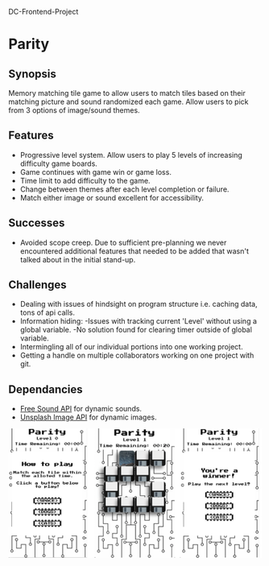 DC-Frontend-Project

# Parity

## Synopsis
Memory matching tile game to allow users to match tiles based on their matching picture and sound randomized each game. Allow users to pick from 3 options of image/sound themes. 

## Features
- Progressive level system. Allow users to play 5 levels of increasing difficulty game boards.
- Game continues with game win or game loss.
- Time limit to add difficulty to the game.
- Change between themes after each level completion or failure.
- Match either image or sound excellent for accessibility.

## Successes
- Avoided scope creep. Due to sufficient pre-planning we never encountered additional features that needed to be added that wasn't talked about in the initial stand-up.

## Challenges
- Dealing with issues of hindsight on program structure i.e. caching data, tons of api calls.
- Information hiding:
    -Issues with tracking current 'Level' without using a global variable.
    -No solution found for clearing timer outside of global variable.
- Intermingling all of our individual portions into one working project. 
- Getting a handle on multiple collaborators working on one project with git. 

## Dependancies
- [Free Sound API](https://freesound.org/docs/api/ "Free Sound API") for dynamic sounds.
- [Unsplash Image API]( https://unsplash.com/developers "Unsplash Image API") for dynamic images. 


![Parity Screenshots](/assets/ParityScreenshots.png)
